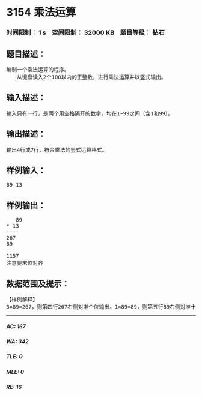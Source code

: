 # 3154 乘法运算   
### 时间限制： 1 s&nbsp;&nbsp;&nbsp;&nbsp;空间限制： 32000 KB&nbsp;&nbsp;&nbsp;&nbsp;题目等级： 钻石  
## 题目描述：  

<pre>
编制一个乘法运算的程序。  
　　从键盘读入2个100以内的正整数，进行乘法运算并以竖式输出。
</pre>
  
  
## 输入描述：  

<pre>
输入只有一行，是两个用空格隔开的数字，均在1~99之间（含1和99）。
</pre>
  
  
## 输出描述：  

<pre>
输出4行或7行，符合乘法的竖式运算格式。
</pre>
  
  
## 样例输入：  

<pre>
89 13
</pre>
  
  
## 样例输出：  

<pre>
   89  
* 13  
----  
267  
89  
----  
1157
注意要末位对齐
</pre>
  
  
## 数据范围及提示：  

<pre>
【样例解释】
3×89=267，则第四行267右侧对准个位输出。1×89=89，则第五行89右侧对准十位输出。267+890=1157，则1157右侧对准个位输出。
</pre>
  
  
***  

##### AC: 167  
##### WA: 342  
##### TLE: 0  
##### MLE: 0  
##### RE: 16  

